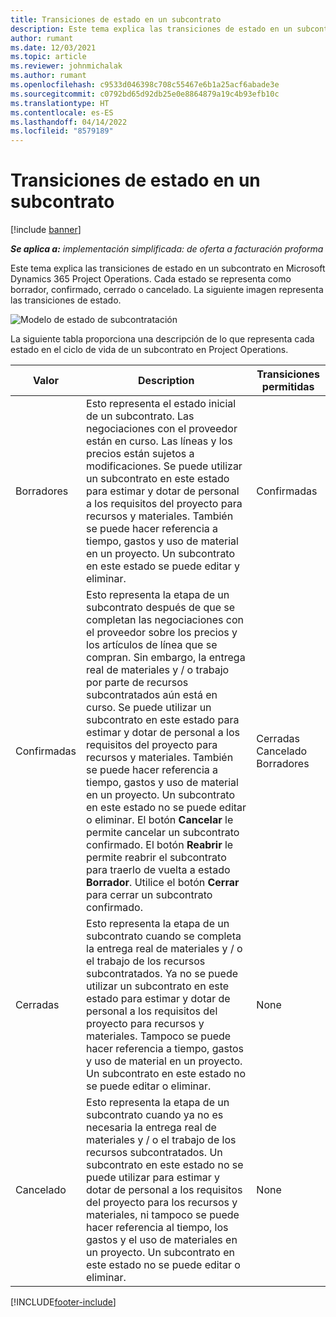 ```yaml
---
title: Transiciones de estado en un subcontrato
description: Este tema explica las transiciones de estado en un subcontrato en Microsoft Dynamics 365 Project Operations a medida que se crea, ejecuta y cierra el subcontrato.
author: rumant
ms.date: 12/03/2021
ms.topic: article
ms.reviewer: johnmichalak
ms.author: rumant
ms.openlocfilehash: c9533d046398c708c55467e6b1a25acf6abade3e
ms.sourcegitcommit: c0792bd65d92db25e0e8864879a19c4b93efb10c
ms.translationtype: HT
ms.contentlocale: es-ES
ms.lasthandoff: 04/14/2022
ms.locfileid: "8579189"
---
```

# <a name="state-transitions-on-a-subcontract"></a>Transiciones de estado en un subcontrato 

[!include [banner](../../includes/dataverse-preview.md)]

_**Se aplica a:** implementación simplificada: de oferta a facturación proforma_

Este tema explica las transiciones de estado en un subcontrato en Microsoft Dynamics 365 Project Operations. Cada estado se representa como borrador, confirmado, cerrado o cancelado. La siguiente imagen representa las transiciones de estado.

![Modelo de estado de subcontratación](../media/SubconStates.png)  

La siguiente tabla proporciona una descripción de lo que representa cada estado en el ciclo de vida de un subcontrato en Project Operations.

| Valor | Description | Transiciones permitidas |
| --- | --- | --- |
| Borradores | Esto representa el estado inicial de un subcontrato. Las negociaciones con el proveedor están en curso. Las líneas y los precios están sujetos a modificaciones. Se puede utilizar un subcontrato en este estado para estimar y dotar de personal a los requisitos del proyecto para recursos y materiales. También se puede hacer referencia a tiempo, gastos y uso de material en un proyecto. Un subcontrato en este estado se puede editar y eliminar. | Confirmadas |
| Confirmadas | Esto representa la etapa de un subcontrato después de que se completan las negociaciones con el proveedor sobre los precios y los artículos de línea que se compran. Sin embargo, la entrega real de materiales y / o trabajo por parte de recursos subcontratados aún está en curso. Se puede utilizar un subcontrato en este estado para estimar y dotar de personal a los requisitos del proyecto para recursos y materiales. También se puede hacer referencia a tiempo, gastos y uso de material en un proyecto. Un subcontrato en este estado no se puede editar o eliminar. El botón **Cancelar** le permite cancelar un subcontrato confirmado. El botón **Reabrir** le permite reabrir el subcontrato para traerlo de vuelta a estado **Borrador**. Utilice el botón **Cerrar** para cerrar un subcontrato confirmado. | Cerradas <br> Cancelado <br> Borradores |
| Cerradas | Esto representa la etapa de un subcontrato cuando se completa la entrega real de materiales y / o el trabajo de los recursos subcontratados. Ya no se puede utilizar un subcontrato en este estado para estimar y dotar de personal a los requisitos del proyecto para recursos y materiales. Tampoco se puede hacer referencia a tiempo, gastos y uso de material en un proyecto. Un subcontrato en este estado no se puede editar o eliminar. | None |
| Cancelado | Esto representa la etapa de un subcontrato cuando ya no es necesaria la entrega real de materiales y / o el trabajo de los recursos subcontratados. Un subcontrato en este estado no se puede utilizar para estimar y dotar de personal a los requisitos del proyecto para los recursos y materiales, ni tampoco se puede hacer referencia al tiempo, los gastos y el uso de materiales en un proyecto. Un subcontrato en este estado no se puede editar o eliminar. | None |


[!INCLUDE[footer-include](../../includes/footer-banner.md)]
